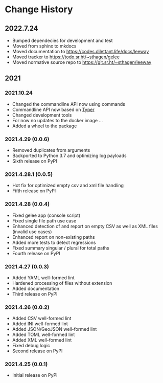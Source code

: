 # Change History

## 2022.7.24

* Bumped dependecies for development and test
* Moved from sphinx to mkdocs
* Moved documentation to https://codes.dilettant.life/docs/leeway
* Moved tracker to https://todo.sr.ht/~sthagen/gelee
* Moved normative source repo to https://git.sr.ht/~sthagen/leeway

## 2021

### 2021.10.24

* Changed the commandline API now using commands
* Commandline API now based on [Typer](https://pypi.org/project/typer/)
* Changed development tools
* For now no updates to the docker image ...
* Added a wheel to the package

### 2021.4.29 (0.0.6)

* Removed duplicates from arguments
* Backported to Python 3.7 and optimizing log payloads
* Sixth release on PyPI

### 2021.4.28.1 (0.0.5)

* Hot fix for optimized empty csv and xml file handling
* Fifth release on PyPI

### 2021.4.28 (0.0.4)

* Fixed gelee app (console script)
* Fixed single file path use case
* Enhanced detection of and report on empty CSV as well as XML files (invalid use cases)
* Enhanced report on non-existing paths
* Added more tests to detect regressions
* Fixed summary singular / plural for total paths
* Fourth release on PyPI

### 2021.4.27 (0.0.3)

* Added YAML well-formed lint
* Hardened processing of files without extension
* Added documentation
* Third release on PyPI

### 2021.4.26 (0.0.2)

* Added CSV well-formed lint
* Added INI well-formed lint
* Added JSON/GeoJSON well-formed lint
* Added TOML well-formed lint
* Added XML well-formed lint
* Fixed debug logic
* Second release on PyPI

### 2021.4.25 (0.0.1)

* Initial release on PyPI


